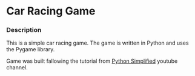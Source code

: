 # Car Racing Game


### Description
This is a simple car racing game. The game is written in Python and uses the Pygame library. 

Game was built fallowing the tutorial from [Python Simplified](https://youtu.be/W-QOtdD3qx4?si=oUSL0G5fY75QRjUx) youtube channel.